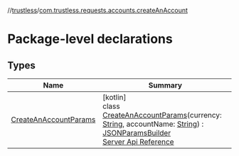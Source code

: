 //[trustless](../../index.md)/[com.trustless.requests.accounts.createAnAccount](index.md)

# Package-level declarations

## Types

| Name | Summary |
|---|---|
| [CreateAnAccountParams](-create-an-account-params/index.md) | [kotlin]<br>class [CreateAnAccountParams](-create-an-account-params/index.md)(currency: [String](https://kotlinlang.org/api/latest/jvm/stdlib/kotlin/-string/index.html), accountName: [String](https://kotlinlang.org/api/latest/jvm/stdlib/kotlin/-string/index.html)) : [JSONParamsBuilder](../com.trustless.params/-j-s-o-n-params-builder/index.md)<br>[Server Api Reference](https://developer.staq.io/docs/apis/accounts#/Accounts/Create%20an%20account) |
